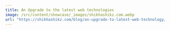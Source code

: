 ```yaml
---
title: An Upgrade to the latest web technologies
image: /src/content/showcase/_images/shikhashikz.com.webp
url: "https://shikhashikz.com/blog/an-upgrade-to-latest-web-technology/"
---
```

